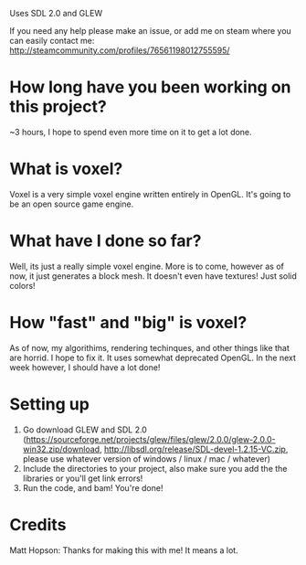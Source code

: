 Uses SDL 2.0 and GLEW

If you need any help please make an issue, or add me on steam where you can easily contact me:
http://steamcommunity.com/profiles/76561198012755595/

# How long have you been working on this project?
~3 hours, I hope to spend even more time on it to get a lot done.

# What is voxel?
Voxel is a very simple voxel engine written entirely in OpenGL. It's going to be an open source game engine. 

# What have I done so far?
Well, its just a really simple voxel engine. More is to come, however as of now, it just generates a block mesh. It doesn't even have textures! Just solid colors!

# How "fast" and "big" is voxel?
As of now, my algorithims, rendering techinques, and other things like that are horrid. I hope to fix it. It uses somewhat deprecated OpenGL. In the next week however, I should have a lot done! 

# Setting up
1. Go download GLEW and SDL 2.0 (https://sourceforge.net/projects/glew/files/glew/2.0.0/glew-2.0.0-win32.zip/download, http://libsdl.org/release/SDL-devel-1.2.15-VC.zip, please use whatever version of windows / linux / mac / whatever)
2. Include the directories to your project, also make sure you add the the libraries or you'll get link errors!
3. Run the code, and bam! You're done!

# Credits
Matt Hopson: Thanks for making this with me! It means a lot.

